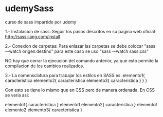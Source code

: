 # udemySass
curso de sass impartido por udemy

1.- Instalacion de sass: Seguir los pasos descritos en su pagina web oficial http://sass-lang.com/install

2.- Conexion de carpetas: Para enlazar las carpetas se debe colocar "sass --watch origen:destino" para este caso se uso "sass --watch sass:css"

NO hay que cerrar la ejecucion del comando anterior, ya que esto permite la compilacion de los cambios realizados.

3.- La nomensclatura para trabajar los estilos en SASS es:
elemento1{
  caracteristica
  elemento2{
    caracteristica
    elemento3{
      caracteristica
    }
  }
}

Con esto se tiene lo mismo que en CSS pero de manera ordenada. En CSS se veria asi:

elemento1{
  caracteristica
}
elemento1 elemento2{
  caracteristica
}
elemento1 elemento2 elemento3{
  caracteristica
}
